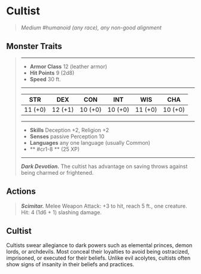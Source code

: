 # Cultist
>*Medium #humanoid (any race), any non-good alignment*
## Monster Traits
>___
>- **Armor Class** 12 (leather armor)
>- **Hit Points** 9 (2d8)
>- **Speed** 30 ft.
>___
>|STR|DEX|CON|INT|WIS|CHA|
>|:---:|:---:|:---:|:---:|:---:|:---:|
>|11 (+0)|12 (+1)|10 (+0)|10 (+0)|11 (+0)|10 (+0)|
>___
>- **Skills** Deception +2, Religion +2
>- **Senses** passive Perception 10
>- **Languages** any one language (usually Common)
>- ** #cr1-8 ** (25 XP)
>___
>***Dark Devotion.*** The cultist has advantage on saving throws against being charmed or frightened.  
>
## Actions
>***Scimitar.*** Melee Weapon Attack: +3 to hit, reach 5 ft., one creature. Hit: 4 (1d6 + 1) slashing damage.
## Cultist
Cultists swear allegiance to dark powers such as elemental princes, demon lords, or archdevils. Most conceal their loyalties to avoid being ostracized, imprisoned, or executed for their beliefs. Unlike evil acolytes, cultists often show signs of insanity in their beliefs and practices.